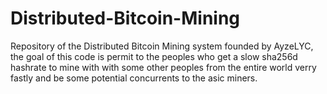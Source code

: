 # Distributed-Bitcoin-Mining
Repository of the Distributed Bitcoin Mining system founded by AyzeLYC, the goal of this code is permit to the peoples who get a slow sha256d hashrate to mine with with some other peoples from the entire world verry fastly and be some potential concurrents to the asic miners.
